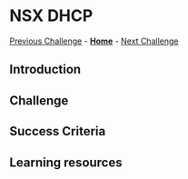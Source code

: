 # NSX DHCP

[Previous Challenge](./04-NSX-Firewall.md) - **[Home](../Readme.md)** - [Next Challenge](./06-HCX-Site-Pair.md)

## Introduction

## Challenge 

## Success Criteria

## Learning resources